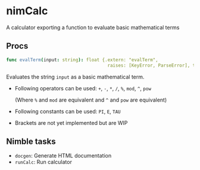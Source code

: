 # nimCalc

A calculator exporting a function to evaluate basic mathematical terms

## Procs

```nim
func evalTerm(input: string): float {.extern: "evalTerm",
                                      raises: [KeyError, ParseError], tags: [].}
```

Evaluates the string `input` as a basic mathematical term.

* Following operators can be used: `+`, `-`, `*`, `/`, `%`, `mod`, `^`, `pow`

    (Where `%` and `mod` are equivalent and `^` and `pow` are equivalent)

* Following constants can be used: `PI`, `E`, `TAU`

* Brackets are not yet implemented but are WIP

## Nimble tasks

* `docgen`: Generate HTML documentation
* `runCalc`: Run calculator
